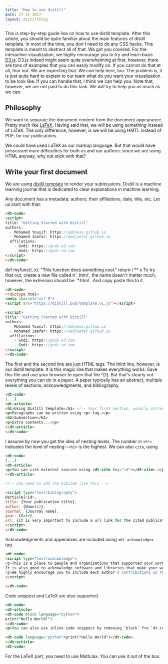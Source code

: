 ```yaml
---
title: "How to use distill"
date: 27-11-2017
layout: distillblog
---
```


This is step-by-step guide line on how to use distill template. After this article, you should be quite familiar about the main features of distill template. In most of the time, you don't need to do any CSS hacks. This template is meant to abstract all of that. We got you covered. For the interactive visualization, we highly encourage you to try and learn basic [D3.js](https://www.d3js.org). D3.js indeed might seem quite overwhelming at first, however, there are tons of examples that you can easily modify on. If you cannot do that at all, fear not. We are expecting that. We _can_ help here, too. The problem is, it is just quite hard to explain to our team what do you want your visualization to be look like. If you can handle that, I think we can help you. Note that, however, we are _not_ paid to do this task. We _will_ try to help you as much as we can.

## Philosophy

We want to separate the document content from the document appearance. Pretty much like [LaTeX](https://www.latex-project.org/about). Having said that, we will be using something instead of LaTeX. The only difference, however, is we will be using HMTL instead of PDF, for our publications.

We could have used LaTeX as our markup language. But that would have possessed more difficulties for both us and our authors: since we are using HTML anyway, why not stick with that?

## Write your first document

We are using [distill template](https://distill.pub) to render your submissions. Distill is a machine learning journal that is dedicated to clear explanations in machine learning.

Any document has a metadata; authors, their affiliations, date, title, etc. Let us start with that.

```html
<dt-code>
<script>
title: "Getting Started with Distill"
authors:
  - Mohamed Yousif: https://adonese.github.io
  - Mohamed Jaafar: https://wadjaafar.github.io
  affilations:
    - Gndi: https://gndi-sd.com
    - Gndi: https://gndi-sd.com
</script>
</dt-code>
```

<dt-code block language="python">
def myfunc(i, x):
    "This function does something cool."
    return i ** x
</dt-code>
To try that out, create a new file called it `<your_submission_title>.html`, the name doesn't matter much, however, the extension should be `*.html`. And copy paste this to it.

```html
<dt-code>
<!doctype html>
<meta charset="utf-8">
<script src="https://distill.pub/template.v1.js"></script>

<script>
title: "Getting Started with Distill"
authors:
  - Mohamed Yousif: https://adonese.github.io
  - Mohamed Jaafar: https://wadjaafar.github.io
  affilations:
    - Gndi: https://gndi-sd.com
    - Gndi: https://gndi-sd.com
</script>
</dt-code>
```

The first and the second line are just HTML tags. The third line, however, is our distill template. It is this magic line that makes everything works. Save this file and use your browser to open that file ^[1]. But that's clearly not everything you can do in a paper. A paper typically has an abstract, multiple levels of sections, acknowledgments, and bibliography.

```html
<dt-code>
(...)
<dt-article>
<h1>Using Distill template</h1> <!-- Your first section, usually introduction -->
<p>Paragraphs can be written using <p> tag.</p>
<h2>Subsection</h2>
<p>Extra contents...</p>
</dt-article>
</dt-code>
```
I assume by now you get the idea of nesting levels. The number in `<h*>` indicates the level of nesting--`<h1>` is the highest. We can also `cite`, using
```html
<dt-code>
(...)
<dt-article>
<p>You can cite external sources using <dt-cite key="id"></dt-cite>.</p>
</dt-article>

<!-- you need to add the bibitem like this -->

<script type="text/biblography">
@article{<id>,
title: {Your publication title},
author: {Name(s)},
journal: {Journal name},
year: {Date},
url: {it is very important to include a url link for the cited publication.}}
</script>
</dt-code>
```
Acknowledgments and appendixes are included using `<dt-acknowledge>` tag.

```html
<dt-code>
<script type="text/acknowledge">
<p>This is a place to people and organizations that supported your work. 
It is also good to acknowledge software and libraries that make your work possible e.g., MATLAB, Python, etc.</p>
<p>We highly encourage you to include each author's contributions in the acknowledgment part.</p>
</script>

</dt-code>
```
Code snippest and LaTeX are also supported.

```html
<dt-code>
<dt-article>
<dt-code block language="python">
print("Hello World!")
</dt-code>
<p>You can also use inline code snippest by removing `block` fro `dt-code` tag.</p>

<dt-code language="python">print("Hello World")</dt-code>.
</dt-article>
<dt-code>
```

For the LaTeX part, you need to use MathJax. You can use it out of the box. 


